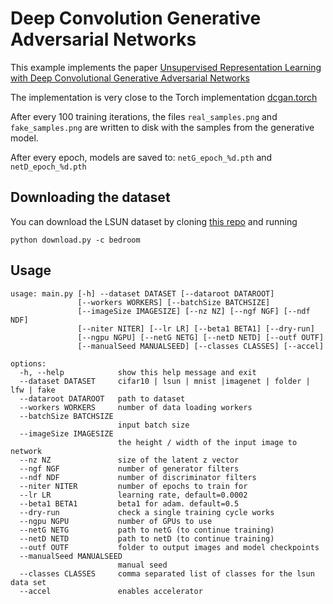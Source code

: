 # Deep Convolution Generative Adversarial Networks

This example implements the paper [Unsupervised Representation Learning with Deep Convolutional Generative Adversarial Networks](http://arxiv.org/abs/1511.06434)

The implementation is very close to the Torch implementation [dcgan.torch](https://github.com/soumith/dcgan.torch)

After every 100 training iterations, the files `real_samples.png` and `fake_samples.png` are written to disk
with the samples from the generative model.

After every epoch, models are saved to: `netG_epoch_%d.pth` and `netD_epoch_%d.pth`

## Downloading the dataset

You can download the LSUN dataset by cloning [this repo](https://github.com/fyu/lsun) and running

```
python download.py -c bedroom
```

## Usage

```
usage: main.py [-h] --dataset DATASET [--dataroot DATAROOT]
               [--workers WORKERS] [--batchSize BATCHSIZE]
               [--imageSize IMAGESIZE] [--nz NZ] [--ngf NGF] [--ndf NDF]
               [--niter NITER] [--lr LR] [--beta1 BETA1] [--dry-run]
               [--ngpu NGPU] [--netG NETG] [--netD NETD] [--outf OUTF]
               [--manualSeed MANUALSEED] [--classes CLASSES] [--accel]

options:
  -h, --help            show this help message and exit
  --dataset DATASET     cifar10 | lsun | mnist |imagenet | folder | lfw | fake
  --dataroot DATAROOT   path to dataset
  --workers WORKERS     number of data loading workers
  --batchSize BATCHSIZE
                        input batch size
  --imageSize IMAGESIZE
                        the height / width of the input image to network
  --nz NZ               size of the latent z vector
  --ngf NGF             number of generator filters
  --ndf NDF             number of discriminator filters
  --niter NITER         number of epochs to train for
  --lr LR               learning rate, default=0.0002
  --beta1 BETA1         beta1 for adam. default=0.5
  --dry-run             check a single training cycle works
  --ngpu NGPU           number of GPUs to use
  --netG NETG           path to netG (to continue training)
  --netD NETD           path to netD (to continue training)
  --outf OUTF           folder to output images and model checkpoints
  --manualSeed MANUALSEED
                        manual seed
  --classes CLASSES     comma separated list of classes for the lsun data set
  --accel               enables accelerator
```
